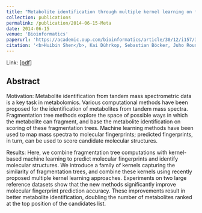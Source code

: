 ```yaml
---
title: "Metabolite identification through multiple kernel learning on fragmentation trees"
collection: publications
permalink: /publication/2014-06-15-Meta
date: 2014-06-15
venue: 'Bioinformatics'
paperurl: 'https://academic.oup.com/bioinformatics/article/30/12/i157/386855?login=true'
citation: '<b>Huibin Shen</b>, Kai Dührkop, Sebastian Böcker, Juho Rousu. (2014). &quot;Metabolite identification through multiple kernel learning on fragmentation trees&quot; <i>Bioinformatics</i>'
---
```



Link: [[pdf]](https://academic.oup.com/bioinformatics/article-pdf/30/12/i157/17346783/btu275.pdf)


## Abstract

Motivation: Metabolite identification from tandem mass spectrometric data is a key task in metabolomics. Various computational methods have been proposed for the identification of metabolites from tandem mass spectra. Fragmentation tree methods explore the space of possible ways in which the metabolite can fragment, and base the metabolite identification on scoring of these fragmentation trees. Machine learning methods have been used to map mass spectra to molecular fingerprints; predicted fingerprints, in turn, can be used to score candidate molecular structures.

Results: Here, we combine fragmentation tree computations with kernel-based machine learning to predict molecular fingerprints and identify molecular structures. We introduce a family of kernels capturing the similarity of fragmentation trees, and combine these kernels using recently proposed multiple kernel learning approaches. Experiments on two large reference datasets show that the new methods significantly improve molecular fingerprint prediction accuracy. These improvements result in better metabolite identification, doubling the number of metabolites ranked at the top position of the candidates list.